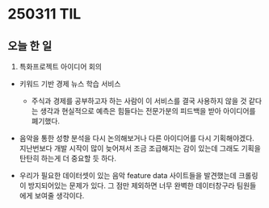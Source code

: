 # 250311 TIL

## 오늘 한 일

1. 특화프로젝트 아이디어 회의

- 키워드 기반 경제 뉴스 학습 서비스

  - 주식과 경제를 공부하고자 하는 사람이 이 서비스를 결국 사용하지 않을 것 같다는 생각과 현실적으로 예측은 힘들다는 전문가분의 피드백을 받아 아이디어를 폐기했다.

- 음악을 통한 성향 분석을 다시 논의해보거나 다른 아이디어를 다시 기획해야겠다. 지난번보다 개발 시작이 많이 늦어져서 조금 조급해지는 감이 있는데 그래도 기획을 탄탄히 하는게 더 중요할 듯 하다.

- 우리가 필요한 데이터셋이 있는 음악 feature data 사이트들을 발견했는데 크롤링이 방지되어있는 문제가 있다. 그 점만 제외하면 너무 완벽한 데이터창구라 팀원들에게 보여줄 생각이다.
